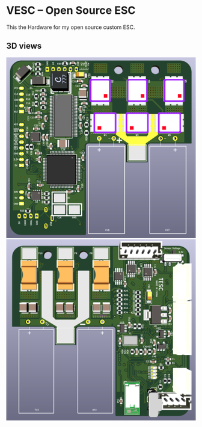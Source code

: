 VESC – Open Source ESC
=============

This the Hardware for my open source custom ESC.

[//]: # (Image References)
[image1]: design/PNGs/VESC_6_plus_top.png "MB Front"
[image2]: design/PNGs/VESC_6_plus_bottom.png "MB Back"

## 3D views
![alt text][image1]
![alt text][image2]

